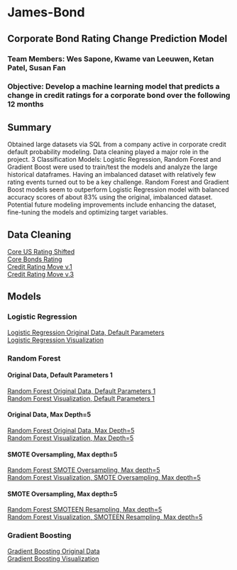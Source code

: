 # James-Bond
## Corporate Bond Rating Change Prediction Model
### Team Members: Wes Sapone, Kwame van Leeuwen, Ketan Patel, Susan Fan

###  Objective: Develop a machine learning model that predicts a change in credit ratings for a corporate bond over the following 12 months

## Summary
Obtained large datasets via SQL from a company active in corporate credit default probability modeling. Data cleaning played a major role in the project. 3 Classification Models: Logistic Regression, Random Forest and Gradient Boost were used to train/test the models and analyze the large historical dataframes. Having an imbalanced dataset with relatively few rating events turned out to be a key challenge. Random Forest and Gradient Boost models seem to outperform Logistic Regression model with balanced accuracy scores of about 83% using the original, imbalanced dataset. Potential future modeling improvements include enhancing the dataset, fine-tuning the models and optimizing target variables.

## Data Cleaning                                                                                       

<a href="https://github.com/saponew/James-Bond/tree/main/dataset/core_us_rating_shifted.py"> Core US Rating Shifted</a>
<br><a href="https://github.com/saponew/James-Bond/tree/main/dataset/core_bonds_rating.py"> Core Bonds Rating</a>
<br><a href="https://github.com/saponew/James-Bond/tree/main/dataset/credit_rating_move_v1.py"> Credit Rating Move v.1</a>
<br><a href="https://github.com/saponew/James-Bond/tree/main/dataset/credit_rating_move_v3.py"> Credit Rating Move v.3</a>

## Models
### Logistic Regression

<a href="https://github.com/saponew/James-Bond/blob/main/images/03.png"> Logistic Regression Original Data, Default Parameters</a>
<br><a href="https://github.com/saponew/James-Bond/blob/main/images/04.png"> Logistic Regression Visualization</a>

### Random Forest
#### Original Data, Default Parameters 1
<a href="https://github.com/saponew/James-Bond/blob/main/images/05.png"> Random Forest Original Data, Default Parameters 1</a>
<br><a href="https://github.com/saponew/James-Bond/blob/main/images/06.png"> Random Forest Visualization, Default Parameters 1</a>

#### Original Data, Max Depth=5
<a href="https://github.com/saponew/James-Bond/blob/main/images/07.png"> Random Forest Original Data, Max Depth=5</a>
<br><a href="https://github.com/saponew/James-Bond/blob/main/images/08.png"> Random Forest Visualization, Max Depth=5</a>
#### SMOTE Oversampling, Max depth=5
<a href="https://github.com/saponew/James-Bond/blob/main/images/09.png"> Random Forest SMOTE Oversampling, Max depth=5</a>
<br><a href="https://github.com/saponew/James-Bond/blob/main/images/10.png"> Random Forest Visualization, SMOTE Oversampling, Max depth=5</a>
#### SMOTE Oversampling, Max depth=5
<a href="https://github.com/saponew/James-Bond/blob/main/images/11.png"> Random Forest SMOTEEN Resampling, Max depth=5</a>
<br><a href="https://github.com/saponew/James-Bond/blob/main/images/12.png"> Random Forest Visualization, SMOTEEN Resampling, Max depth=5</a>

### Gradient Boosting
<a href="https://github.com/saponew/James-Bond/blob/main/images/13.png"> Gradient Boosting Original Data</a>
<br><a href="https://github.com/saponew/James-Bond/blob/main/images/14.png"> Gradient Boosting Visualization</a>


